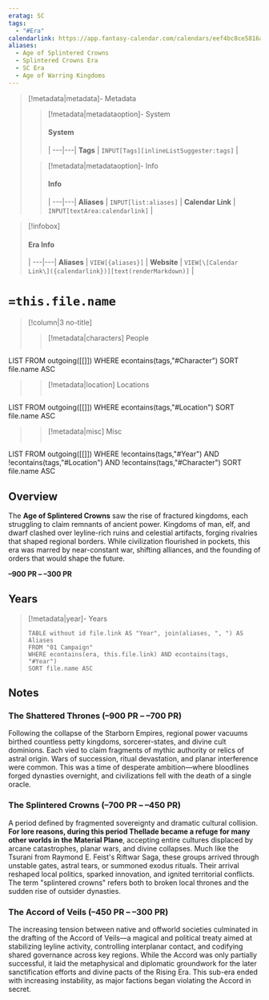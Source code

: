 ```yaml
---
eratag: SC
tags:
  - "#Era"
calendarlink: https://app.fantasy-calendar.com/calendars/eef4bc8ce5816a8ef752d35b7e4cfd4d
aliases:
  - Age of Splintered Crowns
  - Splintered Crowns Era
  - SC Era
  - Age of Warring Kingdoms
---
```



> [!metadata|metadata]- Metadata 
>> [!metadata|metadataoption]- System
>> #### System
>>  |
>> ---|---|
> **Tags** | `INPUT[Tags][inlineListSuggester:tags]` |
>
>> [!metadata|metadataoption]- Info
>> #### Info
>>  |
>> ---|---|
>> **Aliases** | `INPUT[list:aliases]` |
>> **Calendar Link** |  `INPUT[textArea:calendarlink]` |

> [!infobox]
> #### Era Info
>  |
> ---|---|
> **Aliases** | `VIEW[{aliases}]` |
> **Website** | `VIEW[\[Calendar Link\]({calendarlink})][text(renderMarkdown)]` |

# `=this.file.name`

> [!column|3 no-title]
>> [!metadata|characters] People
>> ```dataview
LIST
FROM outgoing([[]])
WHERE econtains(tags,"#Character")
SORT file.name ASC
>
>> [!metadata|location] Locations
>>  ```dataview
LIST
FROM outgoing([[]])
WHERE econtains(tags,"#Location")
SORT file.name ASC
>
>> [!metadata|misc] Misc
>>  ```dataview
LIST
FROM outgoing([[]])
WHERE !econtains(tags,"#Year") AND !econtains(tags,"#Location") AND !econtains(tags,"#Character")
SORT file.name ASC

## Overview

The **Age of Splintered Crowns** saw the rise of fractured kingdoms, each struggling to claim remnants of ancient power. Kingdoms of man, elf, and dwarf clashed over leyline-rich ruins and celestial artifacts, forging rivalries that shaped regional borders. While civilization flourished in pockets, this era was marred by near-constant war, shifting alliances, and the founding of orders that would shape the future.  

**–900 PR – –300 PR**

## Years

> [!metadata|year]- Years
> ```dataview
> TABLE without id file.link AS "Year", join(aliases, ", ") AS Aliases
> FROM "01 Campaign"
> WHERE econtains(era, this.file.link) AND econtains(tags, "#Year")
> SORT file.name ASC

## Notes

### The Shattered Thrones (–900 PR – –700 PR)
Following the collapse of the Starborn Empires, regional power vacuums birthed countless petty kingdoms, sorcerer-states, and divine cult dominions. Each vied to claim fragments of mythic authority or relics of astral origin. Wars of succession, ritual devastation, and planar interference were common. This was a time of desperate ambition—where bloodlines forged dynasties overnight, and civilizations fell with the death of a single oracle.

### The Splintered Crowns (–700 PR – –450 PR)
A period defined by fragmented sovereignty and dramatic cultural collision. **For lore reasons, during this period Thellade became a refuge for many other worlds in the Material Plane**, accepting entire cultures displaced by arcane catastrophes, planar wars, and divine collapses. Much like the Tsurani from Raymond E. Feist's Riftwar Saga, these groups arrived through unstable gates, astral tears, or summoned exodus rituals. Their arrival reshaped local politics, sparked innovation, and ignited territorial conflicts. The term "splintered crowns" refers both to broken local thrones and the sudden rise of outsider dynasties.

### The Accord of Veils (–450 PR – –300 PR)
The increasing tension between native and offworld societies culminated in the drafting of the Accord of Veils—a magical and political treaty aimed at stabilizing leyline activity, controlling interplanar contact, and codifying shared governance across key regions. While the Accord was only partially successful, it laid the metaphysical and diplomatic groundwork for the later sanctification efforts and divine pacts of the Rising Era. This sub-era ended with increasing instability, as major factions began violating the Accord in secret.
